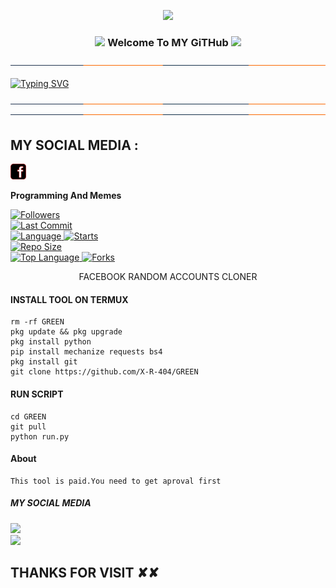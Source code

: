 <p align="center"><img src="https://img.shields.io/badge/I Am %20A BANGLADESHI- PROGRAMMER-green?colorA=%23ff0000&colorB=%23017e40&style=flat-square">
 
<h3 align="center">
  <img src="https://emoji.discord.st/emojis/768b108d-274f-4f44-a634-8477b16efce7.gif" width="30">
   Welcome To MY GiTHub
  <img src="https://emoji.discord.st/emojis/768b108d-274f-4f44-a634-8477b16efce7.gif" width="30">
</h3>
 
<img align="center" alt="line" src="https://github.com/DalpatRathore/dalpatrathore/blob/main/assets/images/line-1.svg">
 
[![Typing SVG](https://readme-typing-svg.herokuapp.com?color=%23F70B10&size=27&lines=RIMON-KHAN;+It's+Not+Just+My+Name;It's+A+Brand)](https://git.io/typing-svg)
 
</p>
 
<img align="center" alt="line" src="https://github.com/DalpatRathore/dalpatrathore/blob/main/assets/images/line-1.svg">
 
<img align="center" alt="line" src="https://github.com/DalpatRathore/dalpatrathore/blob/main/assets/images/line-1.svg">
 
   ##  MY SOCIAL MEDIA : <br>

<a href="https://www.facebook.com/X.R.404" target="_blank"><img src="https://github.com/Azim-vau/Azim-vau/blob/main/IMAGE/facebook.png" alt="alt text" width="25" height="25"></a> 
&nbsp;&nbsp;     &nbsp;&nbsp;    &nbsp;&nbsp;   &nbsp;&nbsp;   &nbsp;&nbsp;
  
____Programming And Memes____

<a href="https://github.com/X-R-404/followers">
<img title="Followers" src="https://img.shields.io/github/followers/X-R-404?label=Followers&color=blue&style=flat-square"></a>

<br>
  <a href="https://github.com/X-R-404/termux-style/stargazers/">
  <a href="https://github.com/X-R-404/GREEN">
    <img alt="Last Commit" src="https://img.shields.io/github/last-commit/X-R-404/GREEN.svg"/>
  </a>
<br>
  <a href="https://github.com/X-R-404/GREEN">
    <img alt="Language" src="https://img.shields.io/github/languages/count/X-R-404/GREEN.svg"/>
  </a>
  <a href="https://github.com/X-R-404/GREEN">
    <img alt="Starts" src="https://img.shields.io/github/stars/X-R-404/GREEN.svg"/>
  </a>
<br>
<a href="https://github.com/X-R-404/GREEN">
    <img alt="Repo Size" src="https://img.shields.io/github/repo-size/X-R-404/GREEN.svg"/>
  </a>
<br>
<a href="https://github.com/X-R-404/GREEN">
    <img alt="Top Language" src="https://img.shields.io/github/languages/top/X-R-404/GREEN.svg"/> <a                                                                                                        href="https://github.com/Azim-vau/uidcr3k">
    <img alt="Forks" src="https://img.shields.io/github/forks/X-R-404/GREEN.svg"/>
  </a>
</div>

</br>
<p align="center">
      FACEBOOK RANDOM ACCOUNTS CLONER
</p>

#### INSTALL TOOL ON TERMUX
```shell
rm -rf GREEN
pkg update && pkg upgrade
pkg install python
pip install mechanize requests bs4
pkg install git
git clone https://github.com/X-R-404/GREEN
```
#### RUN SCRIPT
```shell
cd GREEN
git pull
python run.py
```
#### About
```shell
This tool is paid.You need to get aproval first
```

##### MY SOCIAL MEDIA

[![](https://img.shields.io/badge/Github-black?logo=Github&logoColor=red&labelColor=black)](https://github.com/X-R-404) <br>
[![](https://img.shields.io/badge/Facebook-black?logo=Facebook&logoColor=red&labelColor=black)](https://www.facebook.com/X.R.404) <br>


<h2> THANKS FOR VISIT ✘✘ <h2\>

